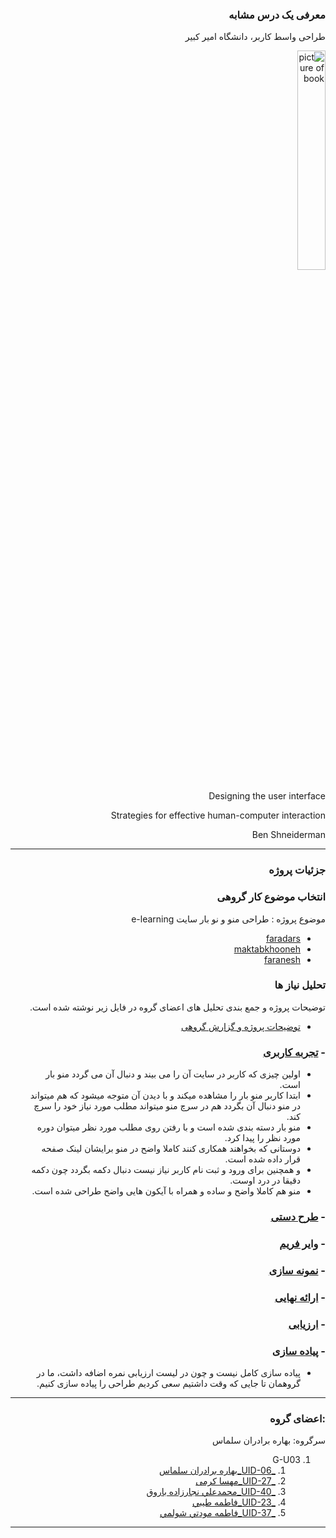 
<div dir=rtl >
 
### معرفی یک درس مشابه
طراحی واسط کاربر، دانشگاه امیر کبیر

<a  target="_blank"><img src="https://github.com/BaharbSalmas/PNU_3991_AR/blob/main/UserInterfaceDesign/91yP51Q8iXL.jpg" border="0" alt="picture of book" width=30% /></a>

Designing the user interface

Strategies for effective human-computer interaction 

Ben Shneiderman

------------------

### جزئیات پروژه

### انتخاب موضوع کار گروهی
موضوع پروژه : طراحی منو و نو بار سایت e-learning  
- [faradars](https://faradars.org/)
- [maktabkhooneh](https://maktabkhooneh.org/) 
- [faranesh](https://faranesh.com/)

### تحلیل نیاز ها 

توضیحات پروژه و جمع بندی تحلیل های اعضای گروه در فایل زیر نوشته شده است.
 - [ توضیحات پروژه و گزارش گروهی](https://github.com/fatemehmaveddati/PNU_3991_AR/blob/main/UserInterfaceDesign/gozaresh%20gorohi/gozaresh%20gorohi.pdf)
 
### - [تجربه کاربری](https://github.com/fatemehmaveddati/PNU_3991_AR/blob/main/UserInterfaceDesign/prototype.mp4/prototype%20.mp4)
+ اولین چیزی که کاربر در سایت آن را می بیند و دنبال آن می گردد منو بار است.
+ ابتدا کاربر منو بار را مشاهده میکند و با دیدن آن متوجه میشود که هم میتواند در منو دنبال آن بگردد هم در سرچ منو میتواند مطلب مورد نیاز خود را سرچ کند.
+ منو بار دسته بندی شده است و با رفتن روی مطلب مورد نظر میتوان دوره مورد نظر را پیدا کرد.
+ دوستانی که بخواهند همکاری کنند کاملا واضح در منو برایشان لینک صفحه قرار داده شده است.
+ و همچنین برای ورود و ثبت نام کاربر نیاز نیست دنبال دکمه بگردد چون دکمه دقیقا در درد اوست.
+ منو هم کاملا واضح و ساده و همراه با آیکون هایی واضح طراحی شده است.

### - [طرح دستی](https://github.com/fatemehmaveddati/PNU_3991_AR/blob/main/UserInterfaceDesign/handdrawnwireframe1-.jpg/jpg.jpg)
### - [وایر فریم](https://github.com/fatemehmaveddati/PNU_3991_AR/tree/main/UserInterfaceDesign/wier%20frame%20menu%20XD.xd)
### - [نمونه سازی](https://github.com/fatemehmaveddati/PNU_3991_AR/tree/main/UserInterfaceDesign/Menu.xd)
### - [ارائه نهایی](https://github.com/fatemehmaveddati/PNU_3991_AR/tree/main/UserInterfaceDesign/Erae%20Koli)
### - [ارزیابی](https://github.com/BaharbSalmas/PNU_3991_AR/blob/main/UserInterfaceDesign/BBS_UserInterfaceDesgin_CheckList_AR_3991.pdf)
### - [پیاده سازی](https://github.com/BaharbSalmas/PNU_3991_AR/blob/main/UserInterfaceDesign/Screenshot%20(57).png)
+ پیاده سازی کامل نیست و چون در لیست ارزیابی نمره اضافه داشت، 
ما در گروهمان تا جایی که وقت داشتیم سعی کردیم طراحی را پیاده سازی کنیم. 
---------

### :اعضای گروه

سرگروه: بهاره برادران سلماس

1. G-U03
     1. [_UID-06_بهاره برادران سلماس](https://github.com/AliRazavi-edu/PNU_3991/tree/master/_BSc/UserInterfaceDesgin/1322110_01/06_%D8%A8%D9%87%D8%A7%D8%B1%D9%87%20%D8%A8%D8%B1%D8%A7%D8%AF%D8%B1%D8%A7%D9%86%20%D8%B3%D9%84%D9%85%D8%A7%D8%B3)    
    1. [_UID-27_مهسا کرمی](https://github.com/AliRazavi-edu/PNU_3991/tree/master/_BSc/UserInterfaceDesgin/1322110_01/28_%D9%85%D9%87%D8%B3%D8%A7%20%D9%83%D8%B1%D9%85%D9%8A)    
    1. [_UID-40_محمدعلي نجارزاده باروق](https://github.com/AliRazavi-edu/PNU_3991/tree/master/_BSc/UserInterfaceDesgin/1322110_01/41_%D9%85%D8%AD%D9%85%D8%AF%D8%B9%D9%84%D9%8A%20%D9%86%D8%AC%D8%A7%D8%B1%D8%B2%D8%A7%D8%AF%D9%87%20%D8%A8%D8%A7%D8%B1%D9%88%D9%82)    
    1. [_UID-23_فاطمه طيبي](https://github.com/AliRazavi-edu/PNU_3991/tree/master/_BSc/UserInterfaceDesgin/1322110_01/24_%D9%81%D8%A7%D8%B7%D9%85%D9%87%20%D8%B7%D9%8A%D8%A8%D9%8A)
    1. [_UID-37_فاطمه مودتي شولمي](https://github.com/AliRazavi-edu/PNU_3991/tree/master/_BSc/UserInterfaceDesgin/1322110_01/38_%D9%81%D8%A7%D8%B7%D9%85%D9%87%20%D9%85%D9%88%D8%AF%D8%AA%D9%8A%20%D8%B4%D9%88%D9%84%D9%85%D9%8A)
   
------------------

</div>

